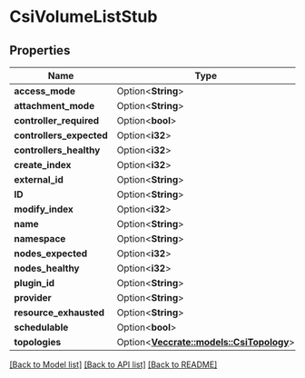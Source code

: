 # CsiVolumeListStub

## Properties

Name | Type | Description | Notes
------------ | ------------- | ------------- | -------------
**access_mode** | Option<**String**> |  | [optional]
**attachment_mode** | Option<**String**> |  | [optional]
**controller_required** | Option<**bool**> |  | [optional]
**controllers_expected** | Option<**i32**> |  | [optional]
**controllers_healthy** | Option<**i32**> |  | [optional]
**create_index** | Option<**i32**> |  | [optional]
**external_id** | Option<**String**> |  | [optional]
**ID** | Option<**String**> |  | [optional]
**modify_index** | Option<**i32**> |  | [optional]
**name** | Option<**String**> |  | [optional]
**namespace** | Option<**String**> |  | [optional]
**nodes_expected** | Option<**i32**> |  | [optional]
**nodes_healthy** | Option<**i32**> |  | [optional]
**plugin_id** | Option<**String**> |  | [optional]
**provider** | Option<**String**> |  | [optional]
**resource_exhausted** | Option<**String**> |  | [optional]
**schedulable** | Option<**bool**> |  | [optional]
**topologies** | Option<[**Vec<crate::models::CsiTopology>**](CSITopology.md)> |  | [optional]

[[Back to Model list]](../README.md#documentation-for-models) [[Back to API list]](../README.md#documentation-for-api-endpoints) [[Back to README]](../README.md)


